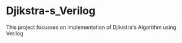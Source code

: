 # Djikstra-s_Verilog
This project focusses on implementation of Djikistra's Algorithm using Verilog
